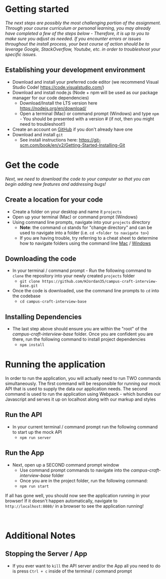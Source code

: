 # Getting started

_The next steps are possibly the most challenging portion of the assignment. Through your course curriculum or personal learning, you may already have completed a few of the steps below - Therefore, it is up to you to make sure you adjust as needed. If you encounter errors or issues throughout the install process, your best course of action should be to leverage Google, StackOverflow, Youtube, etc. in order to troubleshoot your specific issues._

## **Establishing your development environment**

- Download and install your preferred code editor (we recommend Visual Studio Code! https://code.visualstudio.com/)
- Download and install node.js (Node + npm will be used as our package manager for our code dependencies)
  - Download/Install the LTS version here https://nodejs.org/en/download/
  - Open a terminal (Mac) or command prompt (Windows) and type `npm` - You should be presented with a version # (if not, then you might need to troubleshoot!)
- Create an account on [GitHub]('https://github.com/') if you don't already have one
- Download and install `git`
  - See install instructions here: https://git-scm.com/book/en/v2/Getting-Started-Installing-Git

# Get the code

_Next, we need to download the code to your computer so that you can begin adding new features and addressing bugs!_

## **Create a location for your code**

- Create a folder on your desktop and name it `projects`
- Open up your terminal (Mac) or command prompt (Windows)
- Using command line prompts, navigate into your `projects` directory
  - **Note**: the command `cd` stands for "change directory" and can be used to navigate into a folder (i.e. `cd <folder to navigate to>`)
  - If you are having trouble, try referring to a cheat sheet to determine how to navigate folders using the command line [Mac]('https://www.makeuseof.com/tag/mac-terminal-commands-cheat-sheet/') / [Windows]('http://www.cs.columbia.edu/~sedwards/classes/2017/1102-spring/Command%20Prompt%20Cheatsheet.pdf')

## **Downloading the code**

- In your terminal / command prompt - Run the following command to `clone` the repository into your newly created `projects` folder
  - `git clone https://github.com/HJordan35/campus-craft-interview-base.git`
- Once the code is downloaded, use the command line prompts to `cd` into the codebase
  - `cd campus-craft-interview-base`

## **Installing Dependencies**

- The last step above should ensure you are within the "root" of the _campus-craft-interview-base_ folder. Once you are confident you are there, run the following command to install project dependencies
  - `npm install`

# Running the application

In order to run the application, you will actually need to run TWO commands simultaneously. The first command will be responsible for running our mock API that is used to supply the data our application needs. The second command is used to run the application using Webpack - which bundles our Javascript and serves it up on localhost along with our markup and styles

## **Run the API**

- In your current terminal / command prompt run the following command to start up the mock API
  - `npm run server`

## **Run the App**

- Next, open up a SECOND command prompt window
  - Use command prompt commands to navigate into the _campus-craft-interview-base_ folder
  - Once you are in the project folder, run the following command:
  - `npm run start`

If all has gone well, you should now see the application running in your browser! If it doesn't happen automatically, navigate to `http://localhost:8080/` in a browser to see the application running!

<br>

# Additional Notes

## **Stopping the Server / App**

- If you ever want to `kill` the API server and/or the App all you need to do is press `Ctrl + c` inside of the terminal / command prompt
